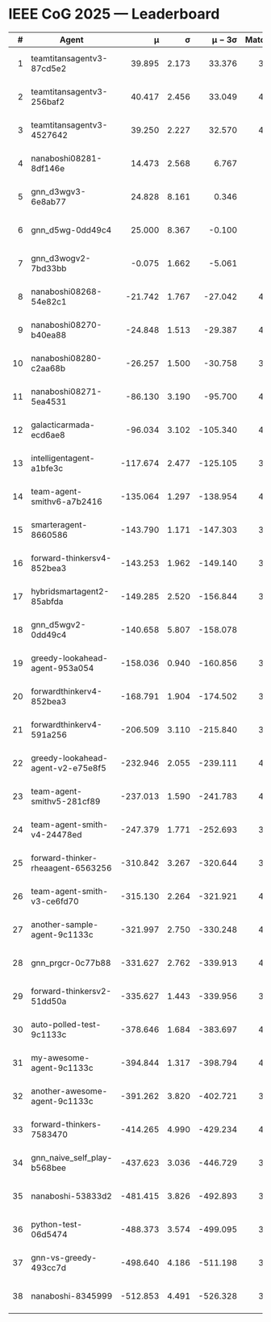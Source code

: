 # IEEE CoG 2025 — Leaderboard

| # | Agent | μ | σ | μ − 3σ | Matches | Updated |
|---:|---|---:|---:|---:|---:|---|
| 1 | teamtitansagentv3-87cd5e2 | 39.895 | 2.173 | 33.376 | 3820 | 2025-08-29 17:13 |
| 2 | teamtitansagentv3-256baf2 | 40.417 | 2.456 | 33.049 | 4300 | 2025-08-29 17:13 |
| 3 | teamtitansagentv3-4527642 | 39.250 | 2.227 | 32.570 | 4320 | 2025-08-29 17:13 |
| 4 | nanaboshi08281-8df146e | 14.473 | 2.568 | 6.767 | 146 | 2025-08-29 17:13 |
| 5 | gnn_d3wgv3-6e8ab77 | 24.828 | 8.161 | 0.346 | 118 | 2025-08-29 17:13 |
| 6 | gnn_d5wg-0dd49c4 | 25.000 | 8.367 | -0.100 | 80 | 2025-08-29 17:13 |
| 7 | gnn_d3wogv2-7bd33bb | -0.075 | 1.662 | -5.061 | 164 | 2025-08-29 17:13 |
| 8 | nanaboshi08268-54e82c1 | -21.742 | 1.767 | -27.042 | 4240 | 2025-08-29 17:13 |
| 9 | nanaboshi08270-b40ea88 | -24.848 | 1.513 | -29.387 | 4340 | 2025-08-29 17:13 |
| 10 | nanaboshi08280-c2aa68b | -26.257 | 1.500 | -30.758 | 3738 | 2025-08-29 17:13 |
| 11 | nanaboshi08271-5ea4531 | -86.130 | 3.190 | -95.700 | 4458 | 2025-08-29 17:13 |
| 12 | galacticarmada-ecd6ae8 | -96.034 | 3.102 | -105.340 | 4260 | 2025-08-29 17:13 |
| 13 | intelligentagent-a1bfe3c | -117.674 | 2.477 | -125.105 | 3816 | 2025-08-29 17:13 |
| 14 | team-agent-smithv6-a7b2416 | -135.064 | 1.297 | -138.954 | 4440 | 2025-08-29 17:13 |
| 15 | smarteragent-8660586 | -143.790 | 1.171 | -147.303 | 3452 | 2025-08-29 17:13 |
| 16 | forward-thinkersv4-852bea3 | -143.253 | 1.962 | -149.140 | 3266 | 2025-08-29 17:13 |
| 17 | hybridsmartagent2-85abfda | -149.285 | 2.520 | -156.844 | 3585 | 2025-08-29 17:13 |
| 18 | gnn_d5wgv2-0dd49c4 | -140.658 | 5.807 | -158.078 | 120 | 2025-08-29 17:13 |
| 19 | greedy-lookahead-agent-953a054 | -158.036 | 0.940 | -160.856 | 3852 | 2025-08-29 17:13 |
| 20 | forwardthinkerv4-852bea3 | -168.791 | 1.904 | -174.502 | 3188 | 2025-08-29 17:13 |
| 21 | forwardthinkerv4-591a256 | -206.509 | 3.110 | -215.840 | 3649 | 2025-08-29 17:13 |
| 22 | greedy-lookahead-agent-v2-e75e8f5 | -232.946 | 2.055 | -239.111 | 4064 | 2025-08-29 17:13 |
| 23 | team-agent-smithv5-281cf89 | -237.013 | 1.590 | -241.783 | 4360 | 2025-08-29 17:13 |
| 24 | team-agent-smith-v4-24478ed | -247.379 | 1.771 | -252.693 | 3878 | 2025-08-29 17:13 |
| 25 | forward-thinker-rheaagent-6563256 | -310.842 | 3.267 | -320.644 | 3622 | 2025-08-29 17:13 |
| 26 | team-agent-smith-v3-ce6fd70 | -315.130 | 2.264 | -321.921 | 4678 | 2025-08-29 17:13 |
| 27 | another-sample-agent-9c1133c | -321.997 | 2.750 | -330.248 | 4460 | 2025-08-29 17:13 |
| 28 | gnn_prgcr-0c77b88 | -331.627 | 2.762 | -339.913 | 4150 | 2025-08-29 17:13 |
| 29 | forward-thinkersv2-51dd50a | -335.627 | 1.443 | -339.956 | 3962 | 2025-08-29 17:13 |
| 30 | auto-polled-test-9c1133c | -378.646 | 1.684 | -383.697 | 4440 | 2025-08-29 17:13 |
| 31 | my-awesome-agent-9c1133c | -394.844 | 1.317 | -398.794 | 4480 | 2025-08-29 17:13 |
| 32 | another-awesome-agent-9c1133c | -391.262 | 3.820 | -402.721 | 3860 | 2025-08-29 17:13 |
| 33 | forward-thinkers-7583470 | -414.265 | 4.990 | -429.234 | 4260 | 2025-08-29 17:13 |
| 34 | gnn_naive_self_play-b568bee | -437.623 | 3.036 | -446.729 | 3700 | 2025-08-29 17:13 |
| 35 | nanaboshi-53833d2 | -481.415 | 3.826 | -492.893 | 3120 | 2025-08-29 17:13 |
| 36 | python-test-06d5474 | -488.373 | 3.574 | -499.095 | 3630 | 2025-08-29 17:13 |
| 37 | gnn-vs-greedy-493cc7d | -498.640 | 4.186 | -511.198 | 3260 | 2025-08-29 17:13 |
| 38 | nanaboshi-8345999 | -512.853 | 4.491 | -526.328 | 3380 | 2025-08-29 17:13 |
